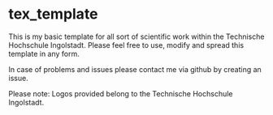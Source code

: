 # tex_template
This is my basic template for all sort of scientific work within the Technische Hochschule Ingolstadt. Please feel free to use, modify and spread this template in any form. 

In case of problems and issues please contact me via github by creating an issue. 

Please note: Logos provided belong to the Technische Hochschule Ingolstadt. 
